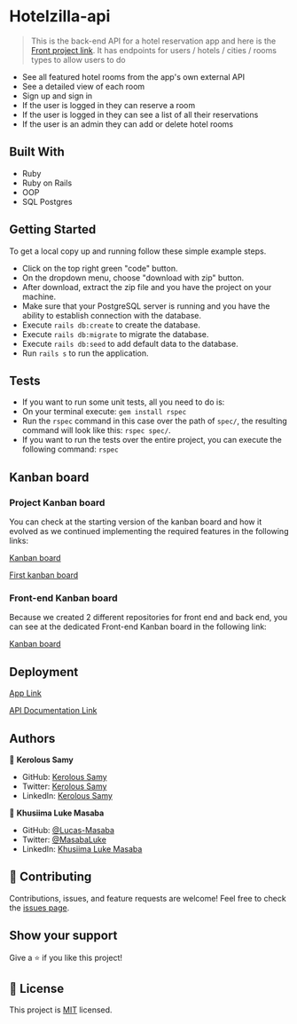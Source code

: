 # Hotelzilla-api

> This is the back-end API for a hotel reservation app and here is the [Front project link](https://github.com/Anjacodes/Hotelzilla-UI).
> It has endpoints for users / hotels / cities / rooms types to allow users to do

- See all featured hotel rooms from the app's own external API
- See a detailed view of each room
- Sign up and sign in
- If the user is logged in they can reserve a room
- If the user is logged in they can see a list of all their reservations
- If the user is an admin they can add or delete hotel rooms

## Built With

- Ruby
- Ruby on Rails
- OOP
- SQL Postgres


## Getting Started

To get a local copy up and running follow these simple example steps.

- Click on the top right green "code" button.
- On the dropdown menu, choose "download with zip" button.
- After download, extract the zip file and you have the project on your machine.
- Make sure that your PostgreSQL server is running and you have the ability to establish connection with the database.
- Execute `rails db:create` to create the database.
- Execute `rails db:migrate` to migrate the database.
- Execute `rails db:seed` to add default data to the database.
- Run `rails s` to run the application.


## Tests

- If you want to run some unit tests, all you need to do is:
- On your terminal execute: `gem install rspec`
- Run the `rspec` command in this case over the path of `spec/`, the resulting command will look like this: `rspec spec/`.
- If you want to run the tests over the entire project, you can execute the following command: `rspec`

## Kanban board

### Project Kanban board

You can check at the starting version of the kanban board and how it evolved as we continued implementing the required features in the following links:

[Kanban board](https://github.com/keroloussamy/Hotelzilla-api/projects/1)

[First kanban board](https://user-images.githubusercontent.com/75140420/166821799-a532f46b-eb63-4027-bf82-1f99fa8c84be.png)


### Front-end Kanban board

Because we created 2 different repositories for front end and back end, you can see at the dedicated Front-end Kanban board in the following link:

[Kanban board](https://github.com/Anjacodes/Hotelzilla-UI/projects/1)

## Deployment

[App Link](https://hotelzilla-api.herokuapp.com)

[API Documentation Link](https://hotelzilla-api.herokuapp.com/api-docs/index.html)

## Authors
👤 **Kerolous Samy**

- GitHub: [Kerolous Samy](https://github.com/keroloussamy)
- Twitter: [Kerolous Samy](https://twitter.com/kerolous_samy)
- LinkedIn: [Kerolous Samy](https://www.linkedin.com/in/keroloussamy)


👤 **Khusiima Luke Masaba**

- GitHub: [@Lucas-Masaba](https://github.com/Lucas-Masaba)
- Twitter: [@MasabaLuke](https://twitter.com/MasabaLuke)
- LinkedIn: [Khusiima Luke Masaba](https://linkedin.com/in/khusiima-luke-masaba)

## 🤝 Contributing

Contributions, issues, and feature requests are welcome!
Feel free to check the [issues page](../../issues/).

## Show your support

Give a ⭐️ if you like this project!

## 📝 License

This project is [MIT](./MIT.md) licensed.
